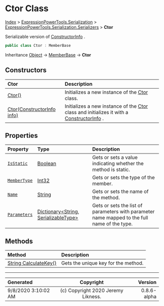 ﻿# Ctor Class

[Index](../index.md) > [ExpressionPowerTools.Serialization](ExpressionPowerTools.Serialization.a.md) > [ExpressionPowerTools.Serialization.Serializers](ExpressionPowerTools.Serialization.Serializers.n.md) > **Ctor**

Serializable version of [ConstructorInfo](https://docs.microsoft.com/dotnet/api/system.reflection.constructorinfo) .

```csharp
public class Ctor : MemberBase
```

Inheritance [Object](https://docs.microsoft.com/dotnet/api/system.object) → [MemberBase](ExpressionPowerTools.Serialization.Serializers.MemberBase.cs.md) → **Ctor**

## Constructors

| Ctor | Description |
| :-- | :-- |
| [Ctor()](ExpressionPowerTools.Serialization.Serializers.Ctor.ctor.md#ctor) | Initializes a new instance of the [Ctor](ExpressionPowerTools.Serialization.Serializers.Ctor.cs.md) class. |
| [Ctor(ConstructorInfo info)](ExpressionPowerTools.Serialization.Serializers.Ctor.ctor.md#ctorconstructorinfo-info) | Initializes a new instance of the [Ctor](ExpressionPowerTools.Serialization.Serializers.Ctor.cs.md) class and            initializes it with a [ConstructorInfo](https://docs.microsoft.com/dotnet/api/system.reflection.constructorinfo) . |
## Properties

| Property | Type | Description |
| :-- | :-- | :-- |
| [`IsStatic`](ExpressionPowerTools.Serialization.Serializers.Ctor.IsStatic.prop.md) | [Boolean](https://docs.microsoft.com/dotnet/api/system.boolean) | Gets or sets a value indicating whether the method is static. |
| [`MemberType`](ExpressionPowerTools.Serialization.Serializers.Ctor.MemberType.prop.md) | [Int32](https://docs.microsoft.com/dotnet/api/system.int32) | Gets or sets the type of the member. |
| [`Name`](ExpressionPowerTools.Serialization.Serializers.Ctor.Name.prop.md) | [String](https://docs.microsoft.com/dotnet/api/system.string) | Gets or sets the name of the method. |
| [`Parameters`](ExpressionPowerTools.Serialization.Serializers.Ctor.Parameters.prop.md) | [Dictionary&lt;String, SerializableType>](https://docs.microsoft.com/dotnet/api/system.collections.generic.dictionary-2) | Gets or sets the list of parameters with parameter name mapped to the            full name of the type. |

## Methods

| Method | Description |
| :-- | :-- |
| [String CalculateKey()](ExpressionPowerTools.Serialization.Serializers.Ctor.CalculateKey.m.md) | Gets the unique key for the method. |

---

| Generated | Copyright | Version |
| :-- | :-: | --: |
| 9/8/2020 3:10:02 AM | (c) Copyright 2020 Jeremy Likness. | 0.8.6-alpha |
